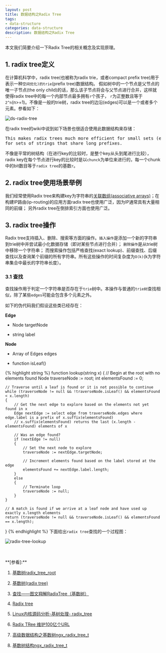 ```yaml
---
layout: post
title: 数据结构之Radix Tree
tags:
- data-structure
categories: data-structure
description: 数据结构之Radix Tree
---
```


本文我们简要介绍一下Radix Tree的相关概念及实现原理。

<!-- more -->


## 1. radix tree定义
在计算机科学中，radix tree(也被称为radix trie，或者compact prefix tree)用于表示一种```空间优化)的trie```(prefix tree)数据结构。 假如树中的一个节点是父节点的唯一子节点(the only child)的话，那么该子节点将会与父节点进行合并，这样就使得radix tree中的每一个内部节点最多拥有```r```个孩子， ```r```为正整数且等于```2^n```(n>=1)。不像是一般的trie树，radix tree的边沿(edges)可以是一个或者多个元素。参看如下：

![ds-radix-tree](https://ivanzz1001.github.io/records/assets/img/data_structure/ds_radix_tree.png)


在radix tree的wiki中说到如下场景也很适合使用此数据结构来存储：
<pre>
This makes radix trees much more efficient for small sets (especially if the strings are long) and
for sets of strings that share long prefixes.
</pre>

不像是平常的树结构（在进行key的比较时，是整个key从头到尾进行比较），radix key在每个节点进行key的比较时是以```chunck```为单位来进行的，每一个chunk中的bit数目等于```radix tree```的基数```r```。

## 2. radix tree使用场景举例
我们经常使用Radix tree来构建key为字符串的[关联数组(associative arrays)](https://en.wikipedia.org/wiki/Associative_array)；在构建IP路由(ip-routing)的应用方面radix tree也使用广泛，因为IP通常具有大量相同的前缀； 另外radix tree在倒排索引方面也使用广泛。

## 3. radix tree操作
Radix tree支持插入、删除、搜索等方面的操作。```插入操作```是添加一个新的字符串到trie树中并尝试最小化数据存储（即对某些节点进行合并）； ```删除操作```是从trie树中移除一个字符串； 而搜索操作包括严格查找(exact lookup)、前缀查找、后缀查找以及查询某个前缀的所有字符串。所有这些操作的时间复杂度为```O(k)```(k为字符串集合中最长的字符串长度）。

### 3.1 查找
查找操作用于判定一个字符串是否存在于```trie```树中。本操作与普通的```trie树```查找相似，除了某些```edges```可能会包含多个元素之外。

如下的伪代码我们假设这些类已经存在：

**Edge**

* Node targetNode

* string label

**Node**

* Array of Edges edges

* function isLeaf()


{% highlight string %}
function lookup(string x)
{
	// Begin at the root with no elements found
	Node traverseNode := root;
	int elementsFound := 0;

	// Traverse until a leaf is found or it is not possible to continue
	while (traverseNode != null && !traverseNode.isLeaf() && elementsFound < x.length)
	{
		// Get the next edge to explore based on the elements not yet found in x
		Edge nextEdge := select edge from traverseNode.edges where edge.label is a prefix of x.suffix(elementsFound)
		// x.suffix(elementsFound) returns the last (x.length - elementsFound) elements of x

		// Was an edge found?
		if (nextEdge != null)
		{
			// Set the next node to explore
			traverseNode := nextEdge.targetNode;

			// Increment elements found based on the label stored at the edge
			elementsFound += nextEdge.label.length;
		}
		else
		{
			// Terminate loop
			traverseNode := null;
		}
	}

	// A match is found if we arrive at a leaf node and have used up exactly x.length elements
	return (traverseNode != null && traverseNode.isLeaf() && elementsFound == x.length);
}
{% endhighlight %}
下面给出```radix tree```查找的一个过程图：

![radix-tree-lookup](https://ivanzz1001.github.io/records/assets/img/data_structure/ds_radixtree_lookup.png)



<br />
<br />
**[参看]:**

1. [基数树radix_tree_root](https://blog.csdn.net/flyxiao28/article/details/80368353)

2. [基数树(radix tree)](http://www.cnblogs.com/wuchanming/p/3824990.html)

3. [查找——图文翔解RadixTree（基数树）](https://www.cnblogs.com/wgwyanfs/p/6887889.html)

4. [Radix tree](https://en.wikipedia.org/wiki/Radix_tree)

5. [Linux内核源码分析-基树处理- radix_tree](https://blog.csdn.net/weifenghai/article/details/53113395)

6. [Radix TRee 维护100亿个URL](https://www.xuebuyuan.com/3203631.html)

7. [高级数据结构之基数树ngx_radix_tree_t](https://www.cnblogs.com/blfshiye/p/5269679.html)

8. [基数树结构ngx_radix_tree_t](https://blog.csdn.net/u012819339/article/details/53581203?utm_source=blogxgwz0)

<br />
<br />
<br />


